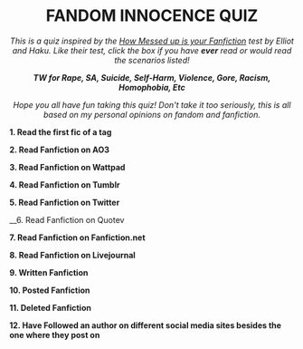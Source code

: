 <div align="center">

# __FANDOM INNOCENCE QUIZ__


_This is a quiz inspired by the [How Messed up is your Fanfiction](https://hakuhakuwu.github.io/How-Messed-Up-is-Your-Fanfiction-Taste/fanfictiontest.html) test by Elliot and Haku. Like their test, click the box if you have __ever__ read or would read the scenarios listed!_

__*TW for Rape, SA, Suicide, Self-Harm, Violence, Gore, Racism, Homophobia, Etc*__

*Hope you all have fun taking this quiz! Don't take it too seriously, this is all based on my personal opinions on fandom and fanfiction.*



<div align="left">

__1.  Read the first fic of a tag__

__2.  Read Fanfiction on AO3__

__3.  Read Fanfiction on Wattpad__

__4.  Read Fanfiction on Tumblr__

__5. Read Fanfiction on Twitter__

__6.  Read Fanfiction on Quotev

__7.  Read Fanfiction on Fanfiction.net__

__8.  Read Fanfiction on Livejournal__

__9.  Written Fanfiction__

__10.  Posted Fanfiction__

__11.  Deleted Fanfiction__

__12.  Have Followed an author on different social media sites besides the one where they post on__
